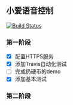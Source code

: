 ## 小爱语音控制
[![Build Status](https://travis-ci.org/MrTreasure/xiaoai.svg?branch=master)](https://travis-ci.org/MrTreasure/xiaoai)
### 第一阶段
- [x] 配置HTTPS服务
- [x] 添加Travis自动化测试
- [ ] 完成扔硬币的demo
- [x] 添加基本测试

### 第二阶段
